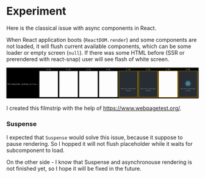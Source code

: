 # Experiment

Here is the classical issue with async components in React.

When React application boots (`ReactDOM.render`) and some components are not loaded, it will flush current available components, which can be some loader or empty screen (`null`). If there was some HTML before (SSR or prerendered with react-snap) user will see flash of white screen.

![filmstrip](public/filmstrip.png)

I created this filmstrip with the help of https://www.webpagetest.org/.

### Suspense

I expected that `Suspense` would solve this issue, because it suppose to pause rendering. So I hopped it will not flush placeholder while it waits for subcomponent to load.

On the other side - I know that Suspense and asynchronouse rendering is not finished yet, so I hope it will be fixed in the future.
